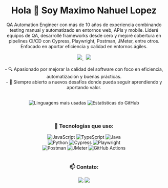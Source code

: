 <h1 align="center">Hola 👋 Soy Maximo Nahuel Lopez </h1>

<div align="center">
    QA Automation Engineer con más de 10 años de experiencia combinando testing manual y
    automatizado en entornos web, APIs y mobile. Lideré equipos de QA, desarrollé frameworks
    desde cero y mejoré cobertura en pipelines CI/CD con Cypress, Playwright, Postman, JMeter,
    entre otros. Enfocado en aportar eficiencia y calidad en entornos ágiles.
    <br>
    <br>
   <a href="https://github.com/maximolpz/portfolio/blob/main/CV_Spanish_Maximo_Nahuel_Lopez.pdf">
    <img src="https://img.shields.io/badge/-CV (ES)-red?style=for-the-badge" target="_blank">
  </a>
  &nbsp;
  <a href="https://github.com/maximolpz/portfolio/blob/main/CV_English_Maximo_Nahuel_Lopez.pdf">
    <img src="https://img.shields.io/badge/-CV (EN)-blue?style=for-the-badge" target="_blank">
  </a>
    <br>
    <br>
    - 🔍 Apasionado por mejorar la calidad del software con foco en eficiencia, automatización y buenas prácticas.
        <br>
    - 🚀 Siempre abierto a nuevos desafíos donde pueda seguir aprendiendo y aportando valor.
    <br>
    <br>
</div> 

<p align="center">
  <img src="https://github-readme-stats.vercel.app/api/top-langs/?username=maximolpz&layout=compact&langs_count=7&theme=tokyonight" alt="Linguagens mais usadas"/>
  <img src="https://github-readme-stats.vercel.app/api?username=maximolpz&show_icons=true&theme=tokyonight&count_private=true" alt="Estatísticas do GitHub"/>
</p>

<br>

<div align="center">

### 🚀 Tecnologías que uso:
![JavaScript](https://img.shields.io/badge/-JavaScript-F7DF1E?style=for-the-badge&logo=javascript&logoColor=000)
![TypeScript](https://img.shields.io/badge/-TypeScript-007ACC?style=for-the-badge&logo=typescript&logoColor=fff)
![Java](https://img.shields.io/badge/-Java-ED8B00?style=for-the-badge&logo=openjdk&logoColor=fff)
<br>
![Python](https://img.shields.io/badge/-Python-3776AB?style=for-the-badge&logo=python&logoColor=fff)
![Cypress](https://img.shields.io/badge/-Cypress-17202C?style=for-the-badge&logo=cypress&logoColor=fff)
![Playwright](https://img.shields.io/badge/-Playwright-45ba63?style=for-the-badge&logo=playwright&logoColor=fff)
<br>
![Postman](https://img.shields.io/badge/-Postman-FF6C37?style=for-the-badge&logo=postman&logoColor=fff)
![JMeter](https://img.shields.io/badge/-JMeter-D22128?style=for-the-badge&logo=apachejmeter&logoColor=fff)
![GitHub Actions](https://img.shields.io/badge/-GitHub%20Actions-2088FF?style=for-the-badge&logo=github-actions&logoColor=white)
<br>
<br>
<h3 align="center">📫 Contato:</h3>
    <p align="center">
      <a href="mailto:max.lpz88@icloud.com"><img src="https://img.shields.io/badge/-Gmail-D14836?style=for-the-badge&logo=gmail&logoColor=white"></a>
      <a href="https://linkedin.com/in/maximonahuellopez" target="_blank"><img src="https://img.shields.io/badge/-LinkedIn-%230077B5?style=for-the-badge&logo=linkedin&logoColor=white" target="_blank"></a>
    </p>
</div> 



